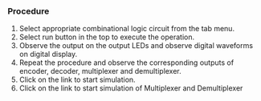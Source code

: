 ### Procedure

1. Select appropriate combinational logic circuit from the tab menu.
2. Select run button in the top to execute the operation.
3. Observe the output on the output LEDs and observe digital waveforms on digital display.
4. Repeat the procedure and observe the corresponding outputs of encoder, decoder, multiplexer and demultiplexer.
5. Click on the link to start simulation.
6. Click on the link to start simulation of Multiplexer and Demultiplexer